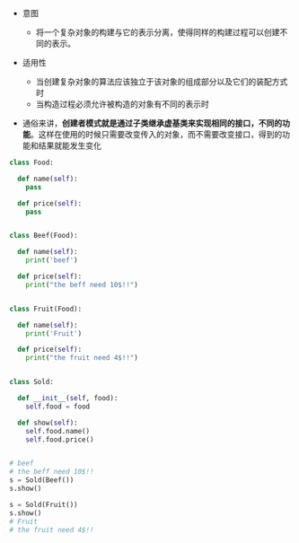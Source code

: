- 意图
  - 将一个复杂对象的构建与它的表示分离，使得同样的构建过程可以创建不同的表示。
- 适用性
  - 当创建复杂对象的算法应该独立于该对象的组成部分以及它们的装配方式时
  - 当构造过程必须允许被构造的对象有不同的表示时

- 通俗来讲，**创建者模式就是通过子类继承虚基类来实现相同的接口，不同的功能**。这样在使用的时候只需要改变传入的对象，而不需要改变接口，得到的功能和结果就能发生变化

```python
class Food:

  def name(self):
    pass

  def price(self):
    pass


class Beef(Food):

  def name(self):
    print('beef')

  def price(self):
    print("the beff need 10$!!")


class Fruit(Food):

  def name(self):
    print('Fruit')

  def price(self):
    print("the fruit need 4$!!")


class Sold:

  def __init__(self, food):
    self.food = food

  def show(self):
    self.food.name()
    self.food.price()


# beef
# the beff need 10$!!
s = Sold(Beef())
s.show()

s = Sold(Fruit())
s.show()
# Fruit
# the fruit need 4$!!
```

